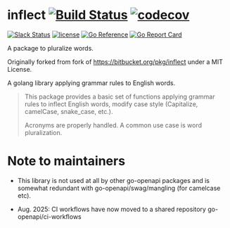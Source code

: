 # inflect [![Build Status](https://github.com/go-openapi/inflect/actions/workflows/go-test.yml/badge.svg)](https://github.com/go-openapi/inflect/actions?query=workflow%3A"go+test") [![codecov](https://codecov.io/gh/go-openapi/inflect/branch/master/graph/badge.svg)](https://codecov.io/gh/go-openapi/inflect)

[![Slack Status](https://slackin.goswagger.io/badge.svg)](https://slackin.goswagger.io)
[![license](http://img.shields.io/badge/license-Apache%20v2-orange.svg)](https://raw.githubusercontent.com/go-openapi/inflect/master/LICENSE)
[![Go Reference](https://pkg.go.dev/badge/github.com/go-openapi/inflect.svg)](https://pkg.go.dev/github.com/go-openapi/inflect)
[![Go Report Card](https://goreportcard.com/badge/github.com/go-openapi/inflect)](https://goreportcard.com/report/github.com/go-openapi/inflect)

A package to pluralize words.

Originally forked from fork of https://bitbucket.org/pkg/inflect under a MIT License.

A golang library applying grammar rules to English words.

> This package provides a basic set of functions applying
> grammar rules to inflect English words, modify case style
> (Capitalize, camelCase, snake_case, etc.).
>
> Acronyms are properly handled. A common use case is word pluralization.


# Note to maintainers

* This library is not used at all by other go-openapi packages and is somewhat redundant with
  go-openapi/swag/mangling (for camelcase etc).

* Aug. 2025: CI workflows have now moved to a shared repository go-openapi/ci-workflows
